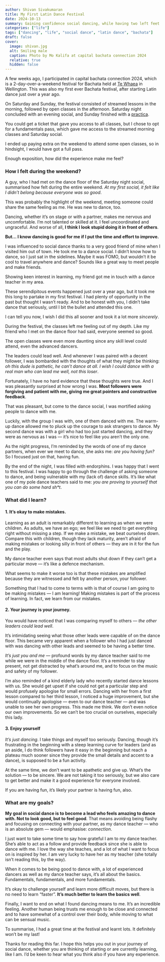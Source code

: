 ```yaml
---
author: Shivan Sivakumaran
title: My First Latin Dance Festival
date: 2024-10-13
summary: Gaining confidence social dancing, while having two left feet
categories: ["life"]
tags: ["dancing", "life", "social dance", "latin dance", "bachata"]
draft: false
cover:
  image: shivan.jpg
  alt: Smiling male
  caption: Photo by Mo Kalifa at capital bachata connection 2024
  relative: true
  hidden: false
---
```


A few weeks ago, I participated in capital bachata connection 2024, which is a 2-day-over-a-weekend festival for Bachata held at [Te Whaea](https://www.tewhaea.org.nz/) in Wellington. This was also my first ever Bachata festival, after starting Latin dance just over a year ago.

On Saturday and Sunday, the festival consisted of streamed lessons in the morning, followed by open classes in the afternoon. Saturday night concluded with an evening social, and Sunday finished with a [practica](<https://en.wikipedia.org/wiki/Practica_(event)>).

You could get a ticket that gave you access to all classes, but I chose to opt for a fundamentals pass, which gave me access to the streamed morning classes and Saturday social.

I ended up paying extra on the weekend to attend some open classes, so in hindsight, I would have got a full pass.

Enough exposition, how did the experience make me feel?

### How I felt during the weekend?

A guy, who I had met on the dance floor of the Saturday night social, summarised how felt during the entire weekend. _At my first social, it felt like I didn’t belong because everyone was so good_.

This was probably the highlight of the weekend, meeting someone could share the same feeling as me. He was new to dance, too.

Dancing, whether it’s on stage or with a partner, makes me nervous and uncomfortable. I’m not talented or skilled at it. I feel uncoordinated and ungraceful. And worse of all, **I think I look stupid doing it in front of others**.

**But… I know dancing is good for me if I put the time and effort to improve.**

I was influenced to social dance thanks to a very good friend of mine when I visited him out of town. He took me to a dance social. I didn’t know how to dance, so I just sat in the sidelines. Maybe it was FOMO, but wouldn’t it be cool to travel anywhere and dance? Sounds like a great way to meet people and make friends.

Showing keen interest in learning, my friend got me in touch with a dance teacher in my area.

These serendipitous events happened just over a year ago, but it took me this long to partake in my first festival. I had plenty of opportunity in the past but thought I wasn’t ready. And to be honest with you, I didn’t take dance that seriously, until I bit the bullet and attended this one.

I can tell you now, I wish I did this all sooner and took it a lot more _sincerely_.

During the festival, the classes left me feeling out of my depth. Like my friend who I met on the dance floor had said, everyone seemed so good.

The open classes were even more daunting since any skill level could attend, even the advanced dancers.

The leaders could lead well. And whenever I was paired with a decent follower, I was bombarded with the thoughts of what they might be thinking: _oh this dude is pathetic, he can’t dance at all. I wish I could dance with a real man who can lead me well, not this loser_.

Fortunately, I have no hard evidence that these thoughts were true. And I was pleasantly surprised at how wrong I was. **Most followers were forgiving and patient with me, giving me great pointers and constructive feedback**.

That was pleasant, but come to the dance social, I was mortified asking people to dance with me.

Luckily, with the group I was with, one of them danced with me. The warm-up dance allowed me to pluck up the courage to ask strangers to dance. My second dance was with a girl who had too just started dancing, and they were as nervous as I was — it’s nice to feel like you aren’t the only one.

As the night progress, I’m reminded by the words of one of my dance partners, when ever we meet to dance, she asks me: _are you having fun?_ So I focused just on that, having fun.

By the end of the night, I was filled with endorphins. I was happy that I went to this festival. I was happy to go through the challenge of asking someone to dance, and being vulnerable with my (lack of) dance skills. It’s like what one of my pole dance teachers said to me: _you are proving to yourself that you can do some hard sh\*t_.

### What did I learn?

#### 1. It’s okay to make mistakes.

Learning as an adult is remarkably different to learning as when we were children. As adults, we have an ego; we feel like we need to get everything right without missing a step. If we make a mistake, we beat ourselves down. Compare this with children, though they lack maturity, aren’t afraid of making mistakes or looking silly in front of others — they are in it for the fun and the play.

My dance teacher even says that most adults shut down if they can’t get a particular move — it’s like a defence mechanism.

What seems to make it worse too is that these mistakes are amplified because they are witnessed and felt by another person, your follower.

Something that I had to come to terms with is that of course I am going to be making mistakes — I am learning! Making mistakes is part of the process of learning. In fact, we learn from our mistakes.

#### 2. Your journey is your journey.

You would have noticed that I was comparing myself to others — _the other leaders could lead well_.

It’s intimidating seeing what those other leads were capable of on the dance floor. This became very apparent when a follower who I had just danced with was dancing with other leads and seemed to be having a better time.

_It’s just you and me_ — profound words by my dance teacher said to me while we were in the middle of the dance floor. It’s a reminder to stay present, not get distracted by what’s around me, and to focus on the music and safety of my follower.

I’m also reminded of a kind elderly lady who recently started dance lessons with us. She would get upset if she could not get a particular step and would profusely apologise for small errors. Dancing with her from a first lesson compared to her third lesson, I noticed a huge improvement, but she would continually apologise — even to our dance teacher — and was unable to see her own progress. This made me think. We don’t even notice our own improvements. So we can’t be too crucial on ourselves, especially this lady.

#### 3. Enjoy yourself

_It’s just dancing_. I take things and myself too seriously. Dancing, though it’s frustrating in the beginning with a steep learning curve for leaders (and as an aside, I do think followers have it easy in the beginning but reach a plateau much sooner since they provide the small details and accent to a dance), is supposed to be a fun activity.

At the same time, we don’t want to be apathetic and give up. What’s the solution — to be sincere. We are not taking it too seriously, but we also care to get better and make it a good experience for everyone involved.

If you are having fun, it’s likely your partner is having fun, also.

### What are my goals?

**My goal in social dance is to become a lead who feels amazing to dance with. Not to look good, but to feel good**. That means avoiding being flashy and focusing on connecting with your partner, as my dance teacher — who is an absolute gem — would emphasise: _connection_.

I just want to take some time to say how grateful I am to my dance teacher. She’s able to act as a follow and provide feedback since she is able to dance with me. I love the way she teaches, and a lot of what I want to focus on is inspired by her. I am very lucky to have her as my teacher (she totally isn’t reading this, by the way).

When it comes to be being good to dance with, a lot of experienced dancers as well as my dance teacher says, it’s all about the basics. Fundamentals, fundamentals, and more fundamentals.

It’s okay to challenge yourself and learn more difficult moves, but there is no need to learn “faster”. **It’s much better to learn the basics well**.

Finally, I want to end on what I found dancing means to me. It’s an incredible feeling. Another human being trusts me enough to be close and connected and to have somewhat of a control over their body, while moving to what can be sensual music.

To summarise, I had a great time at the festival and learnt lots. It definitely won’t be my last!

Thanks for reading this far. I hope this helps you out in your journey of social dance, whether you are thinking of starting or are currently learning, like I am. I’d be keen to hear what you think also if you have any experience.
